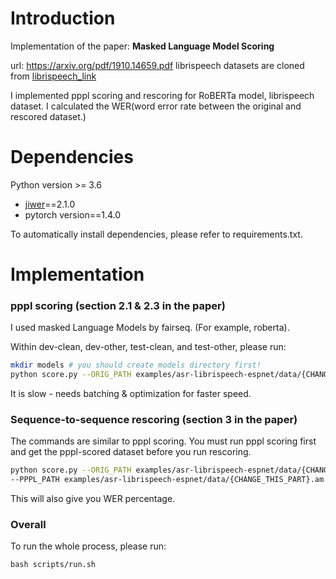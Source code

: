 # Introduction 

Implementation of the paper:
**Masked Language Model Scoring**

url:  https://arxiv.org/pdf/1910.14659.pdf
librispeech datasets are cloned from [librispeech\_link]

I implemented pppl scoring and rescoring for RoBERTa model, librispeech dataset.
I calculated the WER(word error rate between the original and rescored dataset.)


# Dependencies
 Python version >= 3.6
* [jiwer]==2.1.0
*  pytorch version==1.4.0

To automatically install dependencies, please refer to requirements.txt.


# Implementation

### pppl scoring (section 2.1 & 2.3 in the paper)
I used masked Language Models by fairseq. (For example, roberta).

Within dev-clean, dev-other, test-clean, and test-other, please run:
```bash  
mkdir models # you should create models directory first!
python score.py --ORIG_PATH examples/asr-librispeech-espnet/data/{CHANGE_THIS_PART}.am.json --PPPL_SCORE
``` 
It is slow - needs batching & optimization for faster speed.

### Sequence-to-sequence rescoring (section 3 in the paper)

The commands are similar to pppl scoring. You must run pppl scoring first and get the pppl-scored dataset before you run rescoring.
```bash
python score.py --ORIG_PATH examples/asr-librispeech-espnet/data/{CHANGE_THIS_PART}.am.json\
--PPPL_PATH examples/asr-librispeech-espnet/data/{CHANGE_THIS_PART}.am.pppl.json --RESCORE
```
This will also give you WER percentage.

### Overall
To run the whole process,
please run:
```
bash scripts/run.sh
```




[jiwer]: <https://pypi.org/project/jiwer/>
[librispeech\_link]: <https://github.com/awslabs/mlm-scoring/tree/master/examples/asr-librispeech-espnet>
